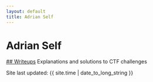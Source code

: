 ```yaml
---
layout: default
title: Adrian Self
---
```

# Adrian Self

[## Writeups](/writeups)
Explanations and solutions to CTF challenges

Site last updated: {{ site.time | date_to_long_string }}
